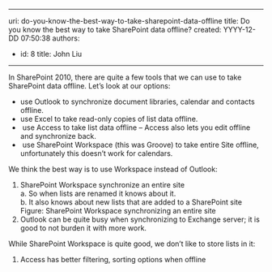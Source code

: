 

---
uri: do-you-know-the-best-way-to-take-sharepoint-data-offline
title: Do you know the best way to take SharePoint data offline?
created: YYYY-12-DD 07:50:38
authors:
  - id: 8
    title: John Liu
---




<span class='intro'> In SharePoint 2010, there are quite a few tools that we can use to take SharePoint data offline. Let’s look at our options&#58;<br>
<ul>
    <li>use Outlook to synchronize document libraries, calendar and contacts offline. </li>
    <li>use Excel to take read-only copies of list data offline. </li>
    <li>&#160;use Access to take list data offline – Access also lets you edit offline and synchronize back. </li>
    <li>&#160;use SharePoint Workspace (this was Groove) to take entire Site offline, unfortunately this doesn’t work for calendars. </li>
</ul>
 </span>

We think the best way is to use Workspace instead of Outlook&#58;<br>
<ol>
    <li>SharePoint Workspace synchronize an entire site<br>
    a. So when lists are renamed it knows about it.<br>
    b. It also knows about new lists that are added to a SharePoint site <img alt="" class="ms-rteCustom-ImageArea" src="/PublishingImages/Synchronize.jpg" /><span class="ms-rteCustom-FigureNormal">Figure&#58; SharePoint Workspace synchronizing an entire site </span></li>
    <li>Outlook can be quite busy when synchronizing to Exchange server; it is good to not burden it with more work. </li>
</ol>
While SharePoint Workspace is quite good, we don’t like to store lists in it&#58;<br>
<ol>
    <li>Access has better filtering, sorting options when offline </li>
</ol>



